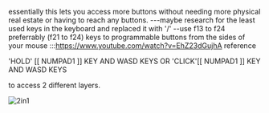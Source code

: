 essentially this lets you access more buttons without needing more physical real estate or having to reach any buttons.
---maybe research for the least used keys in the keyboard and replaced it with '/' 
--use f13 to f24 preferrably (f21 to f24) keys to programmable buttons from the sides of your mouse
:::https://www.youtube.com/watch?v=EhZ23dGujhA reference

'HOLD' [[ NUMPAD1 ]] KEY AND WASD KEYS 
OR 
'CLICK'[[ NUMPAD1 ]] KEY AND WASD KEYS 

to access 2 different layers.






![2in1](https://github.com/anonq115/hold-and-press-or-hold-any-of-the-WASD-keys/assets/32353565/f32a1c70-d5fd-4fde-a8d8-ba781d670def)
